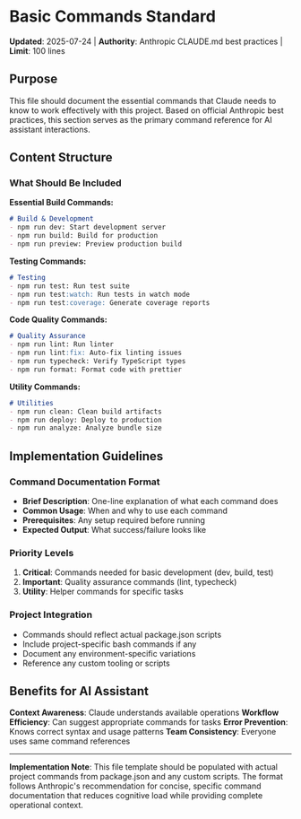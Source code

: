 # Basic Commands Standard

**Updated**: 2025-07-24 | **Authority**: Anthropic CLAUDE.md best practices | **Limit**: 100 lines

## Purpose

This file should document the essential commands that Claude needs to know to work effectively with this project. Based on official Anthropic best practices, this section serves as the primary command reference for AI assistant interactions.

## Content Structure

### What Should Be Included

**Essential Build Commands:**
```markdown
# Build & Development
- npm run dev: Start development server
- npm run build: Build for production
- npm run preview: Preview production build
```

**Testing Commands:**
```markdown
# Testing
- npm run test: Run test suite
- npm run test:watch: Run tests in watch mode
- npm run test:coverage: Generate coverage reports
```

**Code Quality Commands:**
```markdown
# Quality Assurance
- npm run lint: Run linter
- npm run lint:fix: Auto-fix linting issues
- npm run typecheck: Verify TypeScript types
- npm run format: Format code with prettier
```

**Utility Commands:**
```markdown
# Utilities
- npm run clean: Clean build artifacts
- npm run deploy: Deploy to production
- npm run analyze: Analyze bundle size
```

## Implementation Guidelines

### Command Documentation Format
- **Brief Description**: One-line explanation of what each command does
- **Common Usage**: When and why to use each command
- **Prerequisites**: Any setup required before running
- **Expected Output**: What success/failure looks like

### Priority Levels
1. **Critical**: Commands needed for basic development (dev, build, test)
2. **Important**: Quality assurance commands (lint, typecheck)
3. **Utility**: Helper commands for specific tasks

### Project Integration
- Commands should reflect actual package.json scripts
- Include project-specific bash commands if any
- Document any environment-specific variations
- Reference any custom tooling or scripts

## Benefits for AI Assistant

**Context Awareness**: Claude understands available operations
**Workflow Efficiency**: Can suggest appropriate commands for tasks
**Error Prevention**: Knows correct syntax and usage patterns
**Team Consistency**: Everyone uses same command references

---

**Implementation Note**: This file template should be populated with actual project commands from package.json and any custom scripts. The format follows Anthropic's recommendation for concise, specific command documentation that reduces cognitive load while providing complete operational context.